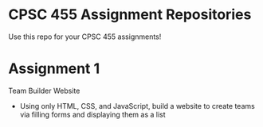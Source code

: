 # CPSC 455 Assignment Repositories

Use this repo for your CPSC 455 assignments!

# Assignment 1

Team Builder Website
- Using only HTML, CSS, and JavaScript, build a website to create teams via 
filling forms and displaying them as a list
